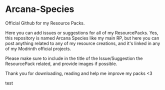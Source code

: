 # Arcana-Species
Official Github for my Resource Packs.

Here you can add issues or suggestions for all of my ResourcePacks. Yes, this repository is named Arcana Species like my main RP, but here you can post anything related to any of my resource creations, and it's linked in any of my Modrinth official projects. 

Please make sure to include in the title of the Issue/Suggestion the ResourcePack related, and provide images if possible.

Thank you for downloading, reading and help me improve my packs <3


test
